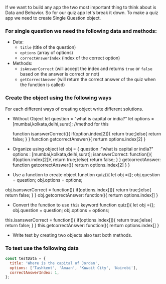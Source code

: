 If we want to build any app the two most important thing to think about is Data and Behavior. So for our quiz app let's break it down. To make a quiz app we need to create Single Question object.

### For single question we need the following data and methods:

- Data:
  - `title` (title of the question)
  - `options` (array of options)
  - `correctAnswerIndex` (index of the correct option)
- Methods:
  - `isAnswerCorrect` (will accept the index and returns `true` or `false` based on the answer is correct or not)
  - `getCorrectAnswer` (will return the correct answer of the quiz when the function is called)


### Create the object using the following ways

For each different ways of creating object write different solutions.

- Without Object
  let question = "what is capital or india?"
  let options = [mumbai,kolkata,delhi,surat];
  //method for this

  function isanswerCorrect(){
  if(option.index[2]){
  return true;}else{
  return false;
  }
  }
  function getcorrectAnswer(){
  rerturn options.index[2]
  }
  
- Organize using object
let obj = {
   question :"what is capital or india?"
   options : [mumbai,kolkata,delhi,surat];
isanswerCorrect: function(){
  if(option.index[2]){
  return true;}else{
  return false;
  }
  }
getcorrectAnswer:  function getcorrectAnswer(){
  rerturn options.index[2]
  }
}

- Use a function to create object
function quiz(){
let obj ={};
obj.question = question;
obj.options = options;

obj.isanswerCorrect = function(){
  if(options.index[]){
  return true;}else{
  return false;
  }
  }
obj.getcorrectAnswer:  function(){
  rerturn options.index[]
  }

- Convert the function to use `this` keyword
function quiz(){
let obj ={};
obj.question = question;
obj.options = options;

this.isanswerCorrect = function(){
  if(options.index[]){
  return true;}else{
  return false;
  }
  }
this.getcorrectAnswer:  function(){
  rerturn options.index[]
  }








- Write test by creating two objects also test both methods.

### To test use the following data

```js
const testData = {
  title: 'Where is the capital of Jordan',
  options: ['Tashkent', 'Amaan', 'Kuwait City', 'Nairobi'],
  correctAnswerIndex: 1,
};
```
